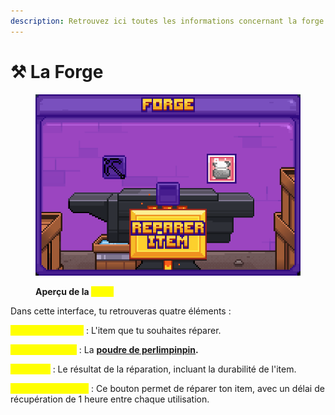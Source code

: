 ```yaml
---
description: Retrouvez ici toutes les informations concernant la forge
---
```


# ⚒️ La Forge

<figure><img src="../../.gitbook/assets/image (1).png" alt=""><figcaption><p><strong>Aperçu de la </strong><mark style="color:yellow;"><strong>forge</strong></mark></p></figcaption></figure>

Dans cette interface, tu retrouveras quatre éléments :

<mark style="color:yellow;">**En haut à gauche**</mark> : L'item que tu souhaites réparer.

<mark style="color:yellow;">**En haut à droite**</mark> : La [**poudre de perlimpinpin**](./)**.**

<mark style="color:yellow;">**Au milieu**</mark> : Le résultat de la réparation, incluant la durabilité de l'item.

<mark style="color:yellow;">**Le bouton Réparer**</mark> : Ce bouton permet de réparer ton item, avec un délai de récupération de 1 heure entre chaque utilisation.

